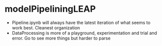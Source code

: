 # modelPipeliningLEAP
- Pipeline.ipynb will always have the latest iteration of what seems to work best. Cleanest organization
- DataProcessing is more of a playground, experimentation and trial and error. Go to see more things but harder to parse